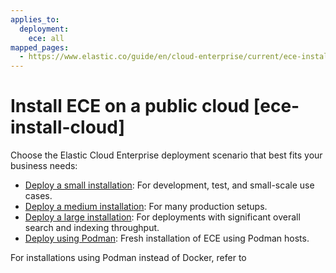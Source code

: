 ```yaml
---
applies_to:
  deployment:
    ece: all
mapped_pages:
  - https://www.elastic.co/guide/en/cloud-enterprise/current/ece-install-cloud.html
---
```


# Install ECE on a public cloud [ece-install-cloud]

Choose the Elastic Cloud Enterprise deployment scenario that best fits your business needs:

* [Deploy a small installation](deploy-small-installation-cloud.md): For development, test, and small-scale use cases.
* [Deploy a medium installation](deploy-medium-installation-cloud.md): For many production setups.
* [Deploy a large installation](deploy-large-installation-cloud.md): For deployments with significant overall search and indexing throughput.
* [Deploy using Podman](fresh-installation-of-ece-using-podman-hosts-cloud.md): Fresh installation of ECE using Podman hosts.

For installations using Podman instead of Docker, refer to [](./fresh-installation-of-ece-using-podman-hosts-cloud.md)


